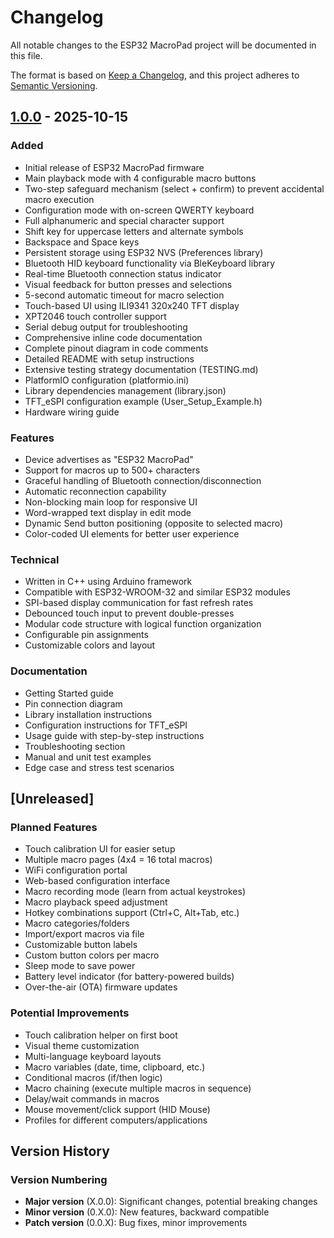 # Changelog

All notable changes to the ESP32 MacroPad project will be documented in this file.

The format is based on [Keep a Changelog](https://keepachangelog.com/en/1.0.0/),
and this project adheres to [Semantic Versioning](https://semver.org/spec/v2.0.0.html).

## [1.0.0] - 2025-10-15

### Added
- Initial release of ESP32 MacroPad firmware
- Main playback mode with 4 configurable macro buttons
- Two-step safeguard mechanism (select + confirm) to prevent accidental macro execution
- Configuration mode with on-screen QWERTY keyboard
- Full alphanumeric and special character support
- Shift key for uppercase letters and alternate symbols
- Backspace and Space keys
- Persistent storage using ESP32 NVS (Preferences library)
- Bluetooth HID keyboard functionality via BleKeyboard library
- Real-time Bluetooth connection status indicator
- Visual feedback for button presses and selections
- 5-second automatic timeout for macro selection
- Touch-based UI using ILI9341 320x240 TFT display
- XPT2046 touch controller support
- Serial debug output for troubleshooting
- Comprehensive inline code documentation
- Complete pinout diagram in code comments
- Detailed README with setup instructions
- Extensive testing strategy documentation (TESTING.md)
- PlatformIO configuration (platformio.ini)
- Library dependencies management (library.json)
- TFT_eSPI configuration example (User_Setup_Example.h)
- Hardware wiring guide

### Features
- Device advertises as "ESP32 MacroPad"
- Support for macros up to 500+ characters
- Graceful handling of Bluetooth connection/disconnection
- Automatic reconnection capability
- Non-blocking main loop for responsive UI
- Word-wrapped text display in edit mode
- Dynamic Send button positioning (opposite to selected macro)
- Color-coded UI elements for better user experience

### Technical
- Written in C++ using Arduino framework
- Compatible with ESP32-WROOM-32 and similar ESP32 modules
- SPI-based display communication for fast refresh rates
- Debounced touch input to prevent double-presses
- Modular code structure with logical function organization
- Configurable pin assignments
- Customizable colors and layout

### Documentation
- Getting Started guide
- Pin connection diagram
- Library installation instructions
- Configuration instructions for TFT_eSPI
- Usage guide with step-by-step instructions
- Troubleshooting section
- Manual and unit test examples
- Edge case and stress test scenarios

## [Unreleased]

### Planned Features
- Touch calibration UI for easier setup
- Multiple macro pages (4x4 = 16 total macros)
- WiFi configuration portal
- Web-based configuration interface
- Macro recording mode (learn from actual keystrokes)
- Macro playback speed adjustment
- Hotkey combinations support (Ctrl+C, Alt+Tab, etc.)
- Macro categories/folders
- Import/export macros via file
- Customizable button labels
- Custom button colors per macro
- Sleep mode to save power
- Battery level indicator (for battery-powered builds)
- Over-the-air (OTA) firmware updates

### Potential Improvements
- Touch calibration helper on first boot
- Visual theme customization
- Multi-language keyboard layouts
- Macro variables (date, time, clipboard, etc.)
- Conditional macros (if/then logic)
- Macro chaining (execute multiple macros in sequence)
- Delay/wait commands in macros
- Mouse movement/click support (HID Mouse)
- Profiles for different computers/applications

## Version History

### Version Numbering
- **Major version** (X.0.0): Significant changes, potential breaking changes
- **Minor version** (0.X.0): New features, backward compatible
- **Patch version** (0.0.X): Bug fixes, minor improvements

[1.0.0]: https://github.com/albal/keybot/releases/tag/v1.0.0
